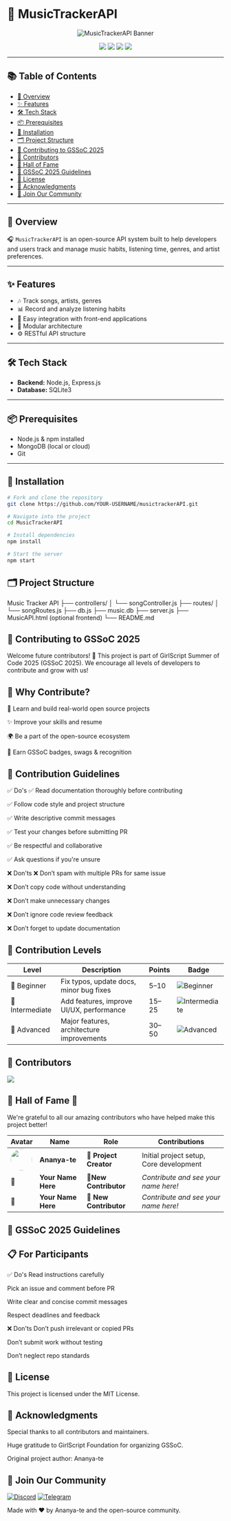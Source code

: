 # 🎵 MusicTrackerAPI

<p align="center">
  <img src="https://user-images.githubusercontent.com/00000000/your-banner-placeholder.png" alt="MusicTrackerAPI Banner" />
</p>

<p align="center">
  <a href="https://github.com/Ananya-te/musictrackerAPI/stargazers"><img src="https://img.shields.io/github/stars/Ananya-te/musictrackerAPI?style=social" /></a>
  <a href="https://github.com/Ananya-te/musictrackerAPI/issues"><img src="https://img.shields.io/github/issues/Ananya-te/musictrackerAPI" /></a>
  <a href="https://github.com/Ananya-te/musictrackerAPI/pulls"><img src="https://img.shields.io/github/issues-pr/Ananya-te/musictrackerAPI" /></a>
  <a href="https://github.com/Ananya-te/musictrackerAPI/network/members"><img src="https://img.shields.io/github/forks/Ananya-te/musictrackerAPI" /></a>
</p>

---

## 📚 Table of Contents

- [📖 Overview](#-overview)
- [✨ Features](#-features)
- [🛠️ Tech Stack](#️-tech-stack)
- [📦 Prerequisites](#-prerequisites)
- [🚀 Installation](#-installation)
- [🗂️ Project Structure](#️-project-structure)
- [🤝 Contributing to GSSoC 2025](#-contributing-to-gssoc-2025)
- [🌟 Contributors](#-contributors)
- [🏅 Hall of Fame](#-hall-of-fame-)
- [📘 GSSoC 2025 Guidelines](#-gssoc-2025-guidelines)
- [📄 License](#-license)
- [🙏 Acknowledgments](#-acknowledgments)
- [💬 Join Our Community](#-join-our-community)

---

## 📖 Overview

🎧 `MusicTrackerAPI` is an open-source API system built to help developers and users track and manage music habits, listening time, genres, and artist preferences.

---

## ✨ Features

- 🎶 Track songs, artists, genres
- 📊 Record and analyze listening habits
- 🔁 Easy integration with front-end applications
- 🧩 Modular architecture
- ⚙️ RESTful API structure

---

## 🛠️ Tech Stack

- **Backend:** Node.js, Express.js
- **Database:** SQLite3

---

## 📦 Prerequisites

- Node.js & npm installed
- MongoDB (local or cloud)
- Git

---

## 🚀 Installation

```bash
# Fork and clone the repository
git clone https://github.com/YOUR-USERNAME/musictrackerAPI.git

# Navigate into the project
cd MusicTrackerAPI

# Install dependencies
npm install

# Start the server
npm start
```

## 🗂️ Project Structure
Music Tracker API 
├── controllers/ 
│ └── songController.js 
├── routes/ 
│ └── songRoutes.js 
├── db.js 
├── music.db 
├── server.js 
├── MusicAPI.html (optional frontend) 
└── README.md

## 🤝 Contributing to GSSoC 2025
Welcome future contributors! 🎉
This project is part of GirlScript Summer of Code 2025 (GSSoC 2025). We encourage all levels of developers to contribute and grow with us!

## 🎯 Why Contribute?
🚀 Learn and build real-world open source projects

✨ Improve your skills and resume

🌍 Be a part of the open-source ecosystem

🏅 Earn GSSoC badges, swags & recognition

## 📌 Contribution Guidelines

✅ Do's
✅ Read documentation thoroughly before contributing

✅ Follow code style and project structure

✅ Write descriptive commit messages

✅ Test your changes before submitting PR

✅ Be respectful and collaborative

✅ Ask questions if you're unsure

❌ Don'ts
❌ Don’t spam with multiple PRs for same issue

❌ Don’t copy code without understanding

❌ Don’t make unnecessary changes

❌ Don’t ignore code review feedback

❌ Don’t forget to update documentation

## 🎯 Contribution Levels
| Level           | Description                               | Points | Badge                                                                 |
| --------------- | ----------------------------------------- | ------ | --------------------------------------------------------------------- |
| 🥉 Beginner     | Fix typos, update docs, minor bug fixes   | 5–10   | ![Beginner](https://img.shields.io/badge/Level-Beginner-green)        |
| 🥈 Intermediate | Add features, improve UI/UX, performance  | 15–25  | ![Intermediate](https://img.shields.io/badge/Level-Intermediate-blue) |
| 🥇 Advanced     | Major features, architecture improvements | 30–50  | ![Advanced](https://img.shields.io/badge/Level-Advanced-red)          |

## 🌟 Contributors
<a href="https://github.com/Ananya-te/musictrackerAPI/graphs/contributors"> <img src="https://contrib.rocks/image?repo=Ananya-te/musictrackerAPI" /> </a>

## 🏅 Hall of Fame 🌟
We're grateful to all our amazing contributors who have helped make this project better!

</div>

| Avatar | Name | Role | Contributions |
|--------|------|------|---------------|
| <img src="![alt text](image.png)" width="50" height="50" style="border-radius: 50%;"> | **Ananya-te** | 👑 **Project Creator** | Initial project setup, Core development |
| 🎯 |**Your Name Here**|  🌱**New Contributor** | *Contribute and see your name here!* |
| 🎯 | **Your Name Here** | 🌱 **New Contributor** | *Contribute and see your name here!* |

## 📘 GSSoC 2025 Guidelines
## 📋 For Participants
✅ Do's
Read instructions carefully

Pick an issue and comment before PR

Write clear and concise commit messages

Respect deadlines and feedback

❌ Don'ts
Don’t push irrelevant or copied PRs

Don’t submit work without testing

Don’t neglect repo standards

## 📄 License
This project is licensed under the MIT License.

## 🙏 Acknowledgments
Special thanks to all contributors and maintainers.

Huge gratitude to GirlScript Foundation for organizing GSSoC.

Original project author: Ananya-te

## 💬 Join Our Community
[![Discord](https://img.shields.io/badge/Join_Discord-7289DA?style=for-the-badge&logo=discord&logoColor=white)](#)
[![Telegram](https://img.shields.io/badge/Join_Telegram-2CA5E0?style=for-the-badge&logo=telegram&logoColor=white)](#)

Made with ❤️ by Ananya-te and the open-source community.
